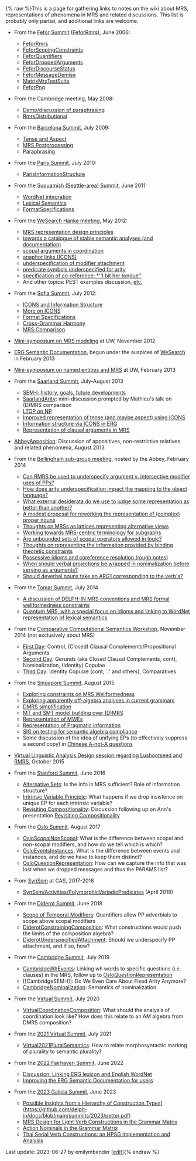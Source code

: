 {% raw %}This is a page for gathering links to notes on the wiki about MRS,
representations of phenomena in MRS and related discussions. This list
is probably only partial, and additional links are welcome.

- From the [Fefor Summit](https://delph-in.github.io/docs/summits/FeforTop) ([FeforRmrs](https://delph-in.github.io/docs/summits/FeforRmrs)), June
2006:
  
  - [FeforRmrs](https://delph-in.github.io/docs/summits/FeforRmrs)
  - [FeforScopingConstraints](https://delph-in.github.io/docs/summits/FeforScopingConstraints)
  - [FeforQuantifiers](https://delph-in.github.io/docs/summits/FeforQuantifiers)
  - [FeforDroppedArguments](https://delph-in.github.io/docs/summits/FeforDroppedArguments)
  - [FeforDiscourseStatus](https://delph-in.github.io/docs/summits/FeforDiscourseStatus)
  - [FeforMessageDemise](https://delph-in.github.io/docs/summits/FeforMessageDemise)
  - [MatrixMrsTestSuite](https://delph-in.github.io/docs/grammars/MatrixMrsTestSuite)
  - [FeforPng](https://delph-in.github.io/docs/summits/FeforPng)
- From the Cambridge meeting, May 2008:
  - [Demo/discussion of paraphrasing](https://delph-in.github.io/docs/tools/RmrsParaphrasing)
  - [RmrsDistributional](https://delph-in.github.io/docs/tools/RmrsDistributional)
- From the [Barcelona Summit](https://delph-in.github.io/docs/summits/BarcelonaTop), July 2009:
  
  - [Tense and Aspect](https://delph-in.github.io/docs/summits/BarcelonaSemantics)
  - [MRS Postprocessing](https://delph-in.github.io/docs/summits/BarcelonaPostprocessing)
  - [Paraphrasing](https://delph-in.github.io/docs/summits/BarcelonaParaphrasing)
- From the [Paris Summit](https://delph-in.github.io/docs/summits/ParisTop), July 2010:
  
  - [ParisInformationStructure](https://delph-in.github.io/docs/summits/ParisInformationStructure)
- From the [Suquamish (Seattle-area) Summit](https://delph-in.github.io/docs/summits/SuquamishTop), June 2011:
  
  - [WordNet integration](https://delph-in.github.io/docs/summits/SuquamishMRSWordNet)
  - [Lexical Semantics](https://delph-in.github.io/docs/summits/SuquamishLexSem)
  - [FormatSpecifications](https://delph-in.github.io/docs/tools/FormatSpecifications)
- From the [WeSearch Hankø meeting](/WeSearch/Hank%C3%B8Schedule), May
2012:
  
  - [MRS representation design
principles](https://delph-in.github.io/docs/garage/WeSearch_DesignPrinciples)
  - [towards a catalogue of stable semantic analyses (and
documentation)](https://delph-in.github.io/docs/garage/WeSearch_AnalysisCatalog)
  - [scopal arguments in coordination](https://delph-in.github.io/docs/garage/WeSearch_ScopalArgCoord)
  - [anaphor links (ICONS)](https://delph-in.github.io/docs/garage/WeSearch_ICONS)
  - [underspecification of modifier
attachment](https://delph-in.github.io/docs/garage/WeSearch_UnderspecifedAttachment)
  - [predicate symbols underspecified for
arity](https://delph-in.github.io/docs/garage/WeSearch_UnderspecifiedPreds)
  - [specification of co-reference: \*''I bit her
tongue''](https://delph-in.github.io/docs/garage/WeSearch_VariablePropertySharing)
  - And other topics: PEST examples
discussion,
[etc.](/WeSearch/Hank%C3%B8TheRest)
- From the [Sofia Summit](https://delph-in.github.io/docs/summits/SofiaTop), July 2012:
  
  - [ICONS and Information Structure](https://delph-in.github.io/docs/summits/SofiaICONS)
  - [More on ICONS](https://delph-in.github.io/docs/summits/SofiaIconsImplementation)
  - [Format Specifications](https://delph-in.github.io/docs/summits/SofiaMrsRfc)
  - [Cross-Grammar Harmony](https://delph-in.github.io/docs/summits/SofiaVpmHarmony)
  - [MRS Comparison](https://delph-in.github.io/docs/summits/SofiaMrsComparison)
- [Mini-symposium on MRS modeling](https://delph-in.github.io/docs/summits/RmrsLm) at UW, November 2012
- [ERG Semantic Documentation](https://delph-in.github.io/docs/erg/ErgSemantics), begun under the auspices
of [WeSearch](https://delph-in.github.io/docs/garage/WeSearch) in February 2013
- [Mini-symposium on named entities and MRS](https://delph-in.github.io/docs/summits/RmrsNes) at UW, February
2013
- From the [Saarland Summit](https://delph-in.github.io/docs/summits/SaarlandTop), July-August 2013
  
  - [SEM-I: history, goals, future developments](https://delph-in.github.io/docs/summits/SaarlandSemi)
  - [SaarlandArity](https://delph-in.github.io/docs/summits/SaarlandArity): mini-discussion prompted by
Mathieu's talk on (D)MRS comparison
  - [LTOP on NP](https://delph-in.github.io/docs/summits/SaarlandLtopDiscussion)
  - [Improved representation of tense (and maybe aspect) using
ICONS](https://delph-in.github.io/docs/summits/SaarlandTense)
  - [Information structure via ICONS in ERG](https://delph-in.github.io/docs/summits/SaarlandIconsErg)
  - [Representation of clausal arguments in
MRS](https://delph-in.github.io/docs/garage/SaarlandSententialArgument)
- [AbbeyApposition](https://delph-in.github.io/docs/summits/AbbeyApposition): Discussion of appositives,
non-restrictive relatives and related phenomena, August 2013
- From the [Bellingham sub-group meeting](https://delph-in.github.io/docs/summits/TheAbbey_Chrysalis2014),
hosted by the Abbey, February 2014
  
  - [Can RMRS be used to underspecify argument v. intersective
modifier uses of PPs?](https://delph-in.github.io/docs/summits/TheAbbey_Chrysalis2014PpAttachment)
  - [How does arity underspecification impact the mapping to the
object language?](https://delph-in.github.io/docs/summits/TheAbbey_Chrysalis2014Arity)
  - [What external desiderata do we use to judge some representation
as better than another?](https://delph-in.github.io/docs/summits/TheAbbey_Chrysalis2014WhatsThePoint)
  - [A modest proposal for reworking the representation of (complex)
proper nouns](https://delph-in.github.io/docs/summits/TheAbbey_Chrysalis2014ProperNouns)
  - [Thoughts on MRSs as lattices representing alternative
views](https://delph-in.github.io/docs/summits/TheAbbey_Chrysalis2014SchrodingerMrs)
  - [Working towards MRS-centric terminology for
subgraphs](https://delph-in.github.io/docs/summits/TheAbbey_Chrysalis2014Terminology)
  - [Are unbounded sets of scopal operators allowed in
logic?](https://delph-in.github.io/docs/summits/TheAbbey_Chrysalis2014OpenEndedPredicates)
  - [Thoughts on representing the information provided by binding
theoretic constraints](https://delph-in.github.io/docs/summits/TheAbbey_Chrysalis2014BindingTheory)
  - [Possessive idioms and coreference resolution (rough
notes)](https://delph-in.github.io/docs/summits/TheAbbey_Chrysalis2014PossessiveIdioms)
  - [When should verbal projections be wrapped in nominalization
before serving as
arguments?](https://delph-in.github.io/docs/summits/TheAbbey_Chrysalis2014Nominalization)
  - [Should deverbal nouns take an ARG1 corresponding to the
verb's?](https://delph-in.github.io/docs/summits/TheAbbey_Chrysalis2014DeverbalNouns)
- From the [Tomar Summit](https://delph-in.github.io/docs/summits/TomarSchedule), July 2014
  
  - [A discussion of DELPH-IN MRS conventions and MRS formal
wellformedness constraints](https://delph-in.github.io/docs/summits/TomarMrsWellformedness)
  - [Quantum MRS, with a special focus on idioms and linking to
WordNet representation of lexical semantics](https://delph-in.github.io/docs/summits/TomarQuantumMRS)
- From the [Comparative Computational Semantics
Workshop](https://delph-in.github.io/docs/garage/WeSearch_Ccs), November 2014 (not exclusively about MRS)
  
  - [First Day](https://delph-in.github.io/docs/garage/WeSearch_CcsDayOne): Control, (Closed) Clausal
Complements/Propositional Arguments
  - [Second Day](https://delph-in.github.io/docs/garage/WeSearch_CcsDayTwo): Gerunds (aka Closed Clausal
Complements, cont), Nominalization, (Identity) Copulae
  - [Third Day](https://delph-in.github.io/docs/garage/WeSearch_CcsDayTwo): Identity Copulae (cont, \`:'
and others), Comparatives
- From the [Singapore Summit](https://delph-in.github.io/docs/summits/SingaporeSchedule), August 2015
  
  - [Exploring constraints on MRS
Wellformedness](https://delph-in.github.io/docs/summits/SingaporeMrsWellformedness)
  - [Exploring apparently off-algebra analyses in current
grammars](https://delph-in.github.io/docs/summits/SingaporeHookOrthodoxy)
  - [DMRS simplification](https://delph-in.github.io/docs/summits/SingaporeDmrsSimplification)
  - [MT and SMT model building over (D)MRS](https://delph-in.github.io/docs/summits/SingaporeSmtModel)
  - [Representation of MWEs](https://delph-in.github.io/docs/summits/SingaporeRepresentingMwes)
  - [Representation of Pragmatic
information](https://delph-in.github.io/docs/summits/SingaporeRepresentingPragmatics)
  - [SIG on testing for semantic algebra
compliance](https://delph-in.github.io/docs/summits/SingaporeSemanticAlgebraCompliance)
  - Some discussion of the idea of unifying EPs (to effectively
suppress a second copy) in [Chinese A-not-A
questions](https://delph-in.github.io/docs/summits/LADChineseAnotA)
- [Virtual Linguistic Analysis Design session regarding Lushootseed
and RMRS](https://delph-in.github.io/docs/summits/LADLushootseedSemantics), October 2015
- From the [Stanford Summit](https://delph-in.github.io/docs/summits/StanfordSchedule), June 2016
  
  - [Alternative Sets](https://delph-in.github.io/docs/summits/StanfordAlternativeSets): Is the info in MRS
sufficient? Role of information structure?
  - [Intrinsic Variable
Principle](https://delph-in.github.io/docs/summits/StanfordCrowgeyIntrinsicVariableNotes): What happens
if we drop insistence on unique EP for each intrinsic variable?
  - [Revisiting Compositionality](https://delph-in.github.io/docs/summits/StanfordAlgebraAdditions):
Discussion following up on Ann's presentation [Revisiting
Compositionality](http://www.delph-in.net/2016/compositionality.pdf)
- From the [Oslo Summit](https://delph-in.github.io/docs/summits/OsloSchedule), August 2017
  
  - [OsloScopalNonScopal](https://delph-in.github.io/docs/summits/OsloScopalNonScopal): What is the
difference between scopal and non-scopal modifiers, and how do
we tell which is which?
  - [OsloEventsInstances](https://delph-in.github.io/docs/summits/OsloEventsInstances): What is the
difference between events and instances, and do we have to keep
them distinct?
  - [OsloQuestionRepresentation](https://delph-in.github.io/docs/summits/OsloQuestionRepresentation): How
can we capture the info that was lost when we dropped messages
and thus the PARAMS list?
- From [SynSem](https://delph-in.github.io/docs/summits/SynSem) at CAS, 2017-2018
  
  - [SynSem/Activities/PolymorphicVariadicPredicates](https://delph-in.github.io/docs/summits/SynSem_Activities_PolymorphicVariadicPredicates)
(April 2018)
- From the [Diderot Summit](https://delph-in.github.io/docs/summits/DiderotSchedule), June 2018
  
  - [Scope of Temporal
Modifiers](http://users.sussex.ac.uk/~johnca/summit-2018/scope.pdf):
Quantifiers allow PP adverbials to scope above scopal modifiers
  - [DiderotConstrainingComposition](https://delph-in.github.io/docs/summits/DiderotConstrainingComposition):
What constructions would push the limits of the composition
algebra?
  - [DiderotUnderspecifiedAttachment](https://delph-in.github.io/docs/summits/DiderotUnderspecifiedAttachment):
Should we underspecify PP attachment, and if so, how?
- From the [Cambridge Summit](https://delph-in.github.io/docs/summits/CambridgeSchedule), July 2019
  
  - [CambridgeWhEvents](https://delph-in.github.io/docs/summits/CambridgeWhEvents): Linking wh words to
specific questions (i.e. clauses) in the MRS, follow up to
[OsloQuestionRepresentation](https://delph-in.github.io/docs/summits/OsloQuestionRepresentation)
  - [[CambridgeSEM-I]]: Do We Even Care About Fixed Arity Anymore?
  - [CambridgeNominalization](https://delph-in.github.io/docs/summits/CambridgeNominalization): Semantics of
nominalization
- From the [Virtual Summit](https://delph-in.github.io/docs/summits/VirtualSchedule), July 2020
  
  - [VirtualCoordinationComposition](https://delph-in.github.io/docs/summits/VirtualCoordinationComposition):
What should the analysis of coordination look like? How does
this relate to an AM algebra from DMRS composition?
- From the [2021 Virtual Summit](https://delph-in.github.io/docs/summits/Virtual2021Schedule), July 2021
  
  - [Virtual2021PluralSemantics](https://delph-in.github.io/docs/summits/Virtual2021PluralSemantics):
How to relate morphosyntactic marking of plurality to semantic plurality?
- From the [2022 Fairhaven Summit](https://delph-in.github.io/docs/summits/Fairhaven2022Schedule), June 2022
  
  - [Discussion: Linking ERG lexicon and English WordNet](https://delph-in.github.io/docs/summits/Fairhaven2022-Linking-ERG-and-Wordnet)
  - [Improving the ERG Semantic Documentation for users](https://delph-in.github.io/docs/summits/Fairhaven2022-ERG-docs)
- From the [2023 Galicia Summit](https://delph-in.github.io/docs/summits/GaliciaSchedule), June 2023
  
  - [Possible Insights from a Hierarchy of Construction Types](https://github.com/delph-in/docs/blob/main/summits/2023/petter.pdf)](https://github.com/delph-in/docs/blob/main/summits/2023/petter.pdf)
  - [MRS Design for Light Verb Constructions in the Grammar Matrix](https://delph-in.github.io/docs/summits/GaliciaMrsLvc)
  - [Action Nominals in the Grammar Matrix](https://delph-in.github.io/docs/summits/GaliciaNominalization)
  - [Thai Serial Verb Constructions: an HPSG Implementation and Analysis](https://delph-in.github.io/docs/summits/GaliciaThaiSvc)

Last update: 2023-06-27 by emilymbender [[edit](https://github.com/delph-in/docs/wiki/RmrsDiscussions/_edit)]{% endraw %}